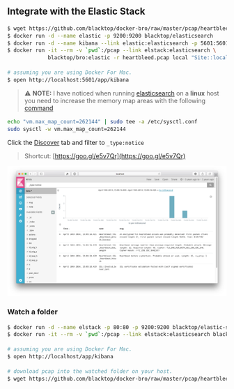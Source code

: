 Integrate with the Elastic Stack
--------------------------------

```bash
$ wget https://github.com/blacktop/docker-bro/raw/master/pcap/heartbleed.pcap
$ docker run -d --name elastic -p 9200:9200 blacktop/elasticsearch
$ docker run -d --name kibana --link elastic:elasticsearch -p 5601:5601 blacktop/kibana
$ docker run -it --rm -v `pwd`:/pcap --link elstack:elasticsearch \
             blacktop/bro:elastic -r heartbleed.pcap local "Site::local_nets += { 192.168.11.0/24 }"

# assuming you are using Docker For Mac.             
$ open http://localhost:5601/app/kibana
```

> :warning: **NOTE:** I have noticed when running [elasticsearch](https://github.com/blacktop/docker-elasticsearch-alpine) on a **linux** host you need to increase the memory map areas with the following [command](https://www.elastic.co/guide/en/elasticsearch/reference/current/docker.html#docker-cli-run-prod-mode)

```bash
echo "vm.max_map_count=262144" | sudo tee -a /etc/sysctl.conf
sudo sysctl -w vm.max_map_count=262144
```

<!-- Configure the Bro index pattern

![index](imgs/index.png) -->

Click the [Discover](http://localhost:5601/app/kibana#/discover) tab and filter to `_type:notice`

> Shortcut: [https://goo.gl/e5v7Qr](https://goo.gl/e5v7Qr)

![notice](imgs/notice.png)

### Watch a folder

```bash
$ docker run -d --name elstack -p 80:80 -p 9200:9200 blacktop/elastic-stack
$ docker run -it --rm -v `pwd`:/pcap --link elstack:elasticsearch blacktop/bro:elastic bro-watch

# assuming you are using Docker For Mac.             
$ open http://localhost/app/kibana

# download pcap into the watched folder on your host.  
$ wget https://github.com/blacktop/docker-bro/raw/master/pcap/heartbleed.pcap
```
